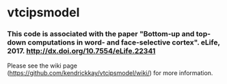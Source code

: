 # vtcipsmodel

### This code is associated with the paper "Bottom-up and top-down computations in word- and face-selective cortex". eLife, 2017. http://dx.doi.org/10.7554/eLife.22341

Please see the wiki page (https://github.com/kendrickkay/vtcipsmodel/wiki/) for more information.
